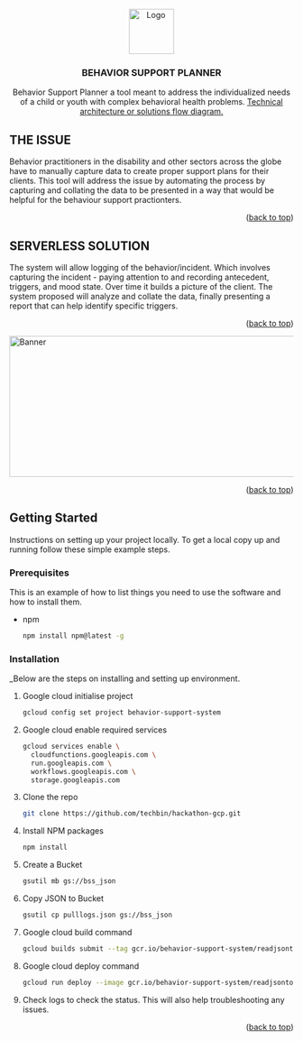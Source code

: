 <div id="top"></div>
<!--
*** Google Cloud Serverless Hackathon 
*** This project is for the Google Cloud Easy as Pie Serverless Hacathon.  The proposed plan will use Google Cloud's to build and deploy serverless application using Cloud Run, Cloud function, Cloud Storage and other Google tools.
*** Thanks again! Let's create something AMAZING! :D
-->



<!-- BEHAVIOR SUPPORT PLANNER -->
<!--
*** Behavior Support Planner a tool meant to address the individualized needs of a child or youth with complex behavioral health problems
-->

<!-- PROJECT LOGO -->
<br />
<div align="center">
  <a target="_blank" href="https://www.bucklit.com.au">
    <img src="https://drive.google.com/uc?export=view&id=1CVWffWjEachGYa1fUNK1bh8PH4XuZPJQ" alt="Logo" width="80" height="80">
  </a>

  <h3 align="center">BEHAVIOR SUPPORT PLANNER</h3>

  <p align="center">
    Behavior Support Planner a tool meant to address the individualized needs of a child or youth with complex behavioral health problems.

<a target="_blank" href="https://www.figma.com/file/xQDKaye9msu41Z6X1Cpk1r/Google-Cloud-Platform%3DBSS-Implementation?node-id=0%3A1">
Technical architecture or solutions flow diagram.
  </a>

  </p>
</div>






<!-- ABOUT THE PROJECT -->
## THE ISSUE

Behavior practitioners in the disability and other sectors across the globe have to manually capture data to create proper support plans for their clients. This tool will address the issue by automating the process by capturing and collating the data to be presented in a way that would be helpful for the behaviour support practionters.

<p align="right">(<a href="#top">back to top</a>)</p>

## SERVERLESS SOLUTION

The system will allow logging of the behavior/incident. Which involves capturing the incident - paying attention to and recording antecedent, triggers, and mood state. Over time it builds a picture of the client. The system proposed will analyze and collate the data, finally presenting a report that can help identify specific triggers.
<p align="right">(<a href="#top">back to top</a>)</p>

 <img src="https://drive.google.com/uc?export=view&id=1ecXeTvrlNddhpXRWKBMbGZ5O-ehbV8PK" alt="Banner" width="700" height="250">

<p align="right">(<a href="#top">back to top</a>)</p>



<!-- GETTING STARTED -->
## Getting Started

Instructions on setting up your project locally.
To get a local copy up and running follow these simple example steps.

### Prerequisites

This is an example of how to list things you need to use the software and how to install them.
* npm
  ```sh
  npm install npm@latest -g
  ```

### Installation

_Below are the steps on installing and setting up environment. 

1. Google cloud initialise project 
   ```sh
   gcloud config set project behavior-support-system
   ```

2. Google cloud enable required services
   ```sh
   gcloud services enable \
     cloudfunctions.googleapis.com \
     run.googleapis.com \
     workflows.googleapis.com \
     storage.googleapis.com
   ```

3. Clone the repo
   ```sh
   git clone https://github.com/techbin/hackathon-gcp.git 
   ```
4. Install NPM packages
   ```sh
   npm install
   ```
5. Create a Bucket 
   ```sh
   gsutil mb gs://bss_json
   ```
6. Copy JSON to Bucket 
   ```sh
   gsutil cp pulllogs.json gs://bss_json
   ```

7. Google cloud build command
   ```sh
   gcloud builds submit --tag gcr.io/behavior-support-system/readjsontobigquery
   ```
8. Google cloud deploy command
   ```sh
   gcloud run deploy --image gcr.io/behavior-support-system/readjsontobigquery --max-instances=3
   ```

8. Check logs to check the status. This will also help troubleshooting any issues.

<p align="right">(<a href="#top">back to top</a>)</p>


